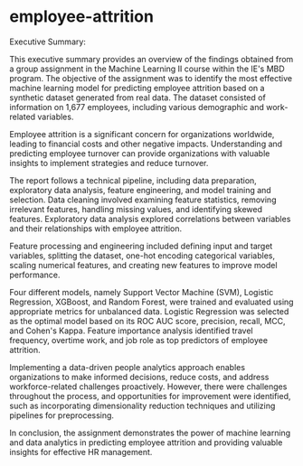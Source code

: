 # employee-attrition
Executive Summary:

This executive summary provides an overview of the findings obtained from a group assignment in the Machine Learning II course within the IE's MBD program. The objective of the assignment was to identify the most effective machine learning model for predicting employee attrition based on a synthetic dataset generated from real data. The dataset consisted of information on 1,677 employees, including various demographic and work-related variables.

Employee attrition is a significant concern for organizations worldwide, leading to financial costs and other negative impacts. Understanding and predicting employee turnover can provide organizations with valuable insights to implement strategies and reduce turnover.

The report follows a technical pipeline, including data preparation, exploratory data analysis, feature engineering, and model training and selection. Data cleaning involved examining feature statistics, removing irrelevant features, handling missing values, and identifying skewed features. Exploratory data analysis explored correlations between variables and their relationships with employee attrition.

Feature processing and engineering included defining input and target variables, splitting the dataset, one-hot encoding categorical variables, scaling numerical features, and creating new features to improve model performance.

Four different models, namely Support Vector Machine (SVM), Logistic Regression, XGBoost, and Random Forest, were trained and evaluated using appropriate metrics for unbalanced data. Logistic Regression was selected as the optimal model based on its ROC AUC score, precision, recall, MCC, and Cohen's Kappa. Feature importance analysis identified travel frequency, overtime work, and job role as top predictors of employee attrition.

Implementing a data-driven people analytics approach enables organizations to make informed decisions, reduce costs, and address workforce-related challenges proactively. However, there were challenges throughout the process, and opportunities for improvement were identified, such as incorporating dimensionality reduction techniques and utilizing pipelines for preprocessing.

In conclusion, the assignment demonstrates the power of machine learning and data analytics in predicting employee attrition and providing valuable insights for effective HR management.
